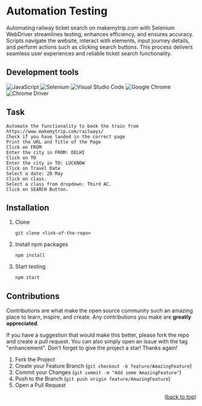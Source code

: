 <a name="readme-top"></a>

# Automation Testing

Automating railway ticket search on makemytrip.com with Selenium WebDriver streamlines testing, enhances efficiency, and ensures accuracy. Scripts navigate the website, interact with elements, input journey details, and perform actions such as clicking search buttons. This process delivers seamless user experiences and reliable ticket search functionality.

## Development tools

![JavaScript](https://img.shields.io/badge/javascript-%23323330.svg?style=for-the-badge&logo=javascript&logoColor=%23F7DF1E)
![Selenium](https://img.shields.io/badge/-selenium-%43B02A?style=for-the-badge&logo=selenium&logoColor=white)
![Visual Studio Code](https://img.shields.io/badge/Visual%20Studio%20Code-0078d7.svg?style=for-the-badge&logo=visual-studio-code&logoColor=white)
![Google Chrome](https://img.shields.io/badge/Google%20Chrome-4285F4?style=for-the-badge&logo=GoogleChrome&logoColor=white)
![Chrome Driver](https://img.shields.io/badge/Chrome%20Driver%20win32-%232B2F33.svg?style=for-the-badge&=travis&logoColor=white)

## Task

```task
Automate the functionality to book the train from  https://www.makemytrip.com/railways/
Check if you have landed in the correct page
Print the URL and Title of the Page
Click on FROM
Enter the city in FROM: DELHI
Click on TO
Enter the city in TO: LUCKNOW
Click on Travel Date
Select a date: 20 May
Click on class.
Select a class from dropdown: Third AC.
Click on SEARCH Button.
```

## Installation

1. Clone

   ```github
   git clone <link-of-the-repo>
   ```

2. Install npm packages

   ```npm
   npm install
   ```

3. Start testing

   ```npm
   npm start
   ```

## Contributions

Contributions are what make the open source community such an amazing place to learn, inspire, and create. Any contributions you make are **greatly appreciated**.

If you have a suggestion that would make this better, please fork the repo and create a pull request. You can also simply open an issue with the tag "enhancement".
Don't forget to give the project a star! Thanks again!

1. Fork the Project
2. Create your Feature Branch (`git checkout -b feature/AmazingFeature`)
3. Commit your Changes (`git commit -m "Add some AmazingFeature"`)
4. Push to the Branch (`git push origin feature/AmazingFeature`)
5. Open a Pull Request

<p align="right">(<a href="#readme-top">back to top</a>)</p>
